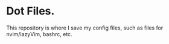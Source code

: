 # Dot Files.

This repository is where I save my config files, such as files for nvim/lazyVim, bashrc, etc.
